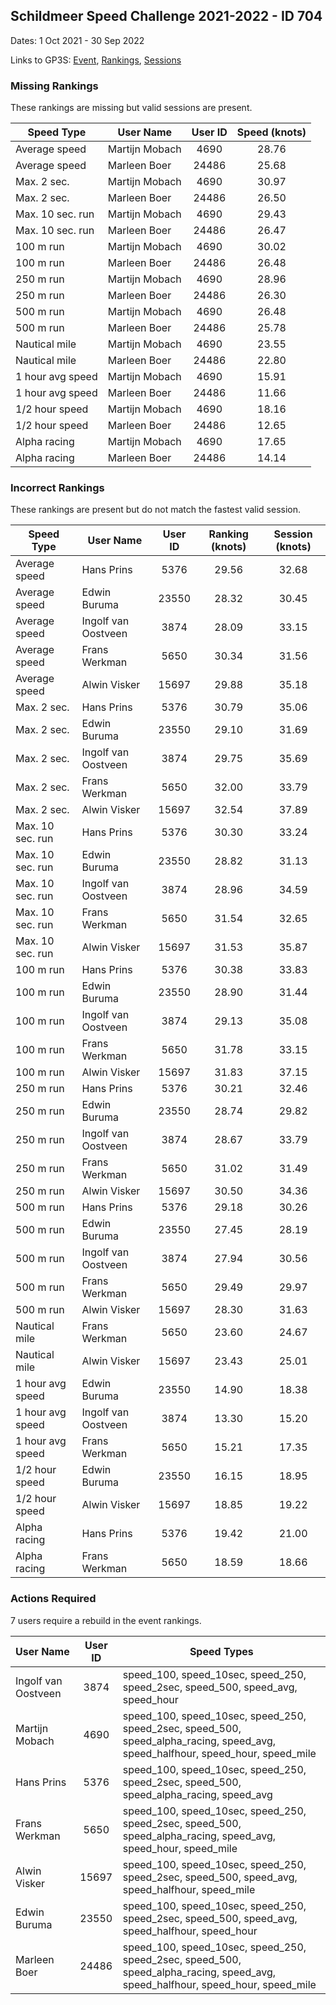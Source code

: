 ## Schildmeer Speed Challenge 2021-2022 - ID 704

Dates: 1 Oct 2021 - 30 Sep 2022

Links to GP3S: [Event](https://www.gps-speedsurfing.com/default.aspx?mnu=event&val=704), [Rankings](https://www.gps-speedsurfing.com/default.aspx?mnu=eventranking&val=704), [Sessions](https://www.gps-speedsurfing.com/default.aspx?mnu=eventsessions&val=704)

### Missing Rankings

These rankings are missing but valid sessions are present.

| Speed Type | User Name | User ID | Speed (knots) |
| ---------- | --------- | :-----: | :-----------: |
| Average speed | Martijn Mobach | 4690 | 28.76 |
| Average speed | Marleen Boer | 24486 | 25.68 |
| Max. 2 sec. | Martijn Mobach | 4690 | 30.97 |
| Max. 2 sec. | Marleen Boer | 24486 | 26.50 |
| Max. 10 sec. run | Martijn Mobach | 4690 | 29.43 |
| Max. 10 sec. run | Marleen Boer | 24486 | 26.47 |
| 100 m run | Martijn Mobach | 4690 | 30.02 |
| 100 m run | Marleen Boer | 24486 | 26.48 |
| 250 m run | Martijn Mobach | 4690 | 28.96 |
| 250 m run | Marleen Boer | 24486 | 26.30 |
| 500 m run | Martijn Mobach | 4690 | 26.48 |
| 500 m run | Marleen Boer | 24486 | 25.78 |
| Nautical mile | Martijn Mobach | 4690 | 23.55 |
| Nautical mile | Marleen Boer | 24486 | 22.80 |
| 1 hour avg speed | Martijn Mobach | 4690 | 15.91 |
| 1 hour avg speed | Marleen Boer | 24486 | 11.66 |
| 1/2 hour speed | Martijn Mobach | 4690 | 18.16 |
| 1/2 hour speed | Marleen Boer | 24486 | 12.65 |
| Alpha racing | Martijn Mobach | 4690 | 17.65 |
| Alpha racing | Marleen Boer | 24486 | 14.14 |

### Incorrect Rankings

These rankings are present but do not match the fastest valid session.

| Speed Type | User Name | User ID | Ranking (knots) | Session (knots) |
| ---------- | --------- | :-----: | :-------------: | :-------------: |
| Average speed | Hans Prins | 5376 | 29.56 | 32.68 |
| Average speed | Edwin Buruma | 23550 | 28.32 | 30.45 |
| Average speed | Ingolf van Oostveen | 3874 | 28.09 | 33.15 |
| Average speed | Frans Werkman | 5650 | 30.34 | 31.56 |
| Average speed | Alwin Visker | 15697 | 29.88 | 35.18 |
| Max. 2 sec. | Hans Prins | 5376 | 30.79 | 35.06 |
| Max. 2 sec. | Edwin Buruma | 23550 | 29.10 | 31.69 |
| Max. 2 sec. | Ingolf van Oostveen | 3874 | 29.75 | 35.69 |
| Max. 2 sec. | Frans Werkman | 5650 | 32.00 | 33.79 |
| Max. 2 sec. | Alwin Visker | 15697 | 32.54 | 37.89 |
| Max. 10 sec. run | Hans Prins | 5376 | 30.30 | 33.24 |
| Max. 10 sec. run | Edwin Buruma | 23550 | 28.82 | 31.13 |
| Max. 10 sec. run | Ingolf van Oostveen | 3874 | 28.96 | 34.59 |
| Max. 10 sec. run | Frans Werkman | 5650 | 31.54 | 32.65 |
| Max. 10 sec. run | Alwin Visker | 15697 | 31.53 | 35.87 |
| 100 m run | Hans Prins | 5376 | 30.38 | 33.83 |
| 100 m run | Edwin Buruma | 23550 | 28.90 | 31.44 |
| 100 m run | Ingolf van Oostveen | 3874 | 29.13 | 35.08 |
| 100 m run | Frans Werkman | 5650 | 31.78 | 33.15 |
| 100 m run | Alwin Visker | 15697 | 31.83 | 37.15 |
| 250 m run | Hans Prins | 5376 | 30.21 | 32.46 |
| 250 m run | Edwin Buruma | 23550 | 28.74 | 29.82 |
| 250 m run | Ingolf van Oostveen | 3874 | 28.67 | 33.79 |
| 250 m run | Frans Werkman | 5650 | 31.02 | 31.49 |
| 250 m run | Alwin Visker | 15697 | 30.50 | 34.36 |
| 500 m run | Hans Prins | 5376 | 29.18 | 30.26 |
| 500 m run | Edwin Buruma | 23550 | 27.45 | 28.19 |
| 500 m run | Ingolf van Oostveen | 3874 | 27.94 | 30.56 |
| 500 m run | Frans Werkman | 5650 | 29.49 | 29.97 |
| 500 m run | Alwin Visker | 15697 | 28.30 | 31.63 |
| Nautical mile | Frans Werkman | 5650 | 23.60 | 24.67 |
| Nautical mile | Alwin Visker | 15697 | 23.43 | 25.01 |
| 1 hour avg speed | Edwin Buruma | 23550 | 14.90 | 18.38 |
| 1 hour avg speed | Ingolf van Oostveen | 3874 | 13.30 | 15.20 |
| 1 hour avg speed | Frans Werkman | 5650 | 15.21 | 17.35 |
| 1/2 hour speed | Edwin Buruma | 23550 | 16.15 | 18.95 |
| 1/2 hour speed | Alwin Visker | 15697 | 18.85 | 19.22 |
| Alpha racing | Hans Prins | 5376 | 19.42 | 21.00 |
| Alpha racing | Frans Werkman | 5650 | 18.59 | 18.66 |

### Actions Required

7 users require a rebuild in the event rankings.

| User Name | User ID | Speed Types |
| --------- | :-----: | ----------- |
| Ingolf van Oostveen | 3874 | speed_100, speed_10sec, speed_250, speed_2sec, speed_500, speed_avg, speed_hour |
| Martijn Mobach | 4690 | speed_100, speed_10sec, speed_250, speed_2sec, speed_500, speed_alpha_racing, speed_avg, speed_halfhour, speed_hour, speed_mile |
| Hans Prins | 5376 | speed_100, speed_10sec, speed_250, speed_2sec, speed_500, speed_alpha_racing, speed_avg |
| Frans Werkman | 5650 | speed_100, speed_10sec, speed_250, speed_2sec, speed_500, speed_alpha_racing, speed_avg, speed_hour, speed_mile |
| Alwin Visker | 15697 | speed_100, speed_10sec, speed_250, speed_2sec, speed_500, speed_avg, speed_halfhour, speed_mile |
| Edwin Buruma | 23550 | speed_100, speed_10sec, speed_250, speed_2sec, speed_500, speed_avg, speed_halfhour, speed_hour |
| Marleen Boer | 24486 | speed_100, speed_10sec, speed_250, speed_2sec, speed_500, speed_alpha_racing, speed_avg, speed_halfhour, speed_hour, speed_mile |
